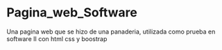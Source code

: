 # Pagina_web_Software
Una pagina web que se hizo de una panaderia, utilizada como prueba en software II
con html css y boostrap

